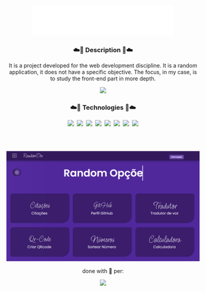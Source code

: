 <div align="center">
  <img height="80" src="https://github.com/MariaE-duarda/DevRdm/blob/main/public/img/RandomDev.png?raw=true">
</div>

<div align = "center">
  <h3 align="center">☁️💜 Description 💜☁️</h3>
  <p>It is a project developed for the web development discipline. It is a random application, it does not have a specific objective. The focus, in my case, is to study the front-end part in more depth.</p>
</div> 

<div align="center">
 <a href="https://random-dev.vercel.app/"><img height="60" src="https://user-images.githubusercontent.com/92947069/162238723-d9323276-f218-4416-a91a-f7808204279d.png" /></a>
</div>

<h3 align="center">☁️💜 Technologies 💜☁️</h3>
<div align="center">
  <img height="59" src="https://cdn.jsdelivr.net/gh/devicons/devicon/icons/html5/html5-original.svg" />&nbsp
  <img height="59" src="https://cdn.jsdelivr.net/gh/devicons/devicon/icons/css3/css3-original.svg" />&nbsp
  <img height="59" src="https://cdn.jsdelivr.net/gh/devicons/devicon/icons/bootstrap/bootstrap-original.svg" />&nbsp
  <img height="59" src="https://cdn.jsdelivr.net/gh/devicons/devicon/icons/nodejs/nodejs-original.svg" />&nbsp
  <img height="59" src="https://cdn.jsdelivr.net/gh/devicons/devicon/icons/express/express-original.svg" />&nbsp
  <img height="59" src="https://cdn.jsdelivr.net/gh/devicons/devicon/icons/sqlite/sqlite-original.svg" />&nbsp
  <img height="59" src="https://cdn.jsdelivr.net/gh/devicons/devicon/icons/sequelize/sequelize-original.svg" />&nbsp
  <img height="60" src="https://cdn.jsdelivr.net/gh/devicons/devicon/icons/javascript/javascript-original.svg" />          
</div>

<br><br>

<div align="center">
  <img src="https://github.com/MariaE-duarda/DevRdm/blob/main/img/randomDevScreen.png?raw=true" />
</div>

<p align="center">done with 💖 per:</p>

<div align="center">
<img height="70" src="https://avatars.githubusercontent.com/u/95583989?v=4" />
</div>
